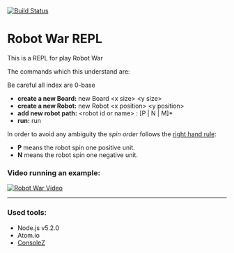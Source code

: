 [![Build Status](https://semaphoreci.com/api/v1/charlyraffellini/robot_war/branches/master/badge.svg)](https://semaphoreci.com/charlyraffellini/robot_war)


# Robot War REPL

This is a REPL for play Robot War

The commands which this understand are:

Be careful all index are 0-base

- **create a new Board:** new Board \<x size> \<y size>
- **create a new Robot:** new Robot \<x position> \<y position>
- **add new robot path:** \<robot id or name> : [P | N | M]*
- **run:** run

In order to avoid any ambiguity the _spin order_ follows the [right hand rule](https://en.wikipedia.org/wiki/Right-hand_rule):
- **P** means the robot spin one positive unit.
- **N** means the robot spin one negative unit.

### Video running an example:

[![Robot War Video](https://j.gifs.com/L9V8qj.gif)](https://youtu.be/RwR9jAzHqe0)


---

### Used tools:

- Node.js v5.2.0
- Atom.io
- [ConsoleZ](https://github.com/cbucher/console)
